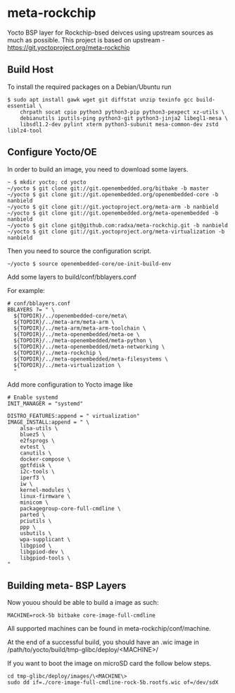 # meta-rockchip

Yocto BSP layer for Rockchip-bsed deivces using upstream sources as much as possible.
This project is based on upstream - https://git.yoctoproject.org/meta-rockchip

## Build Host

To install the required packages on a Debian/Ubuntu run

```
$ sudo apt install gawk wget git diffstat unzip texinfo gcc build-essential \
    chrpath socat cpio python3 python3-pip python3-pexpect xz-utils \
    debianutils iputils-ping python3-git python3-jinja2 libegl1-mesa \
    libsdl1.2-dev pylint xterm python3-subunit mesa-common-dev zstd liblz4-tool
```

## Configure Yocto/OE

In order to build an image, you need to download some layers.

```
~ $ mkdir yocto; cd yocto
~/yocto $ git clone git://git.openembedded.org/bitbake -b master
~/yocto $ git clone git://git.openembedded.org/openembedded-core -b nanbield
~/yocto $ git clone git://git.yoctoproject.org/meta-arm -b nanbield
~/yocto $ git clone git://git.openembedded.org/meta-openembedded -b nanbield
~/yocto $ git clone git@github.com:radxa/meta-rockchip.git -b nanbield
~/yocto $ git clone git://git.yoctoproject.org/meta-virtualization -b nanbield
```

Then you need to source the configuration script.

```
~/yocto $ source openembedded-core/oe-init-build-env
```

Add some layers to build/conf/bblayers.conf

For example:

```
# conf/bblayers.conf
BBLAYERS ?= " \
  ${TOPDIR}/../openembedded-core/meta\
  ${TOPDIR}/../meta-arm/meta-arm \
  ${TOPDIR}/../meta-arm/meta-arm-toolchain \
  ${TOPDIR}/../meta-openembedded/meta-oe \
  ${TOPDIR}/../meta-openembedded/meta-python \
  ${TOPDIR}/../meta-openembedded/meta-networking \
  ${TOPDIR}/../meta-rockchip \
  ${TOPDIR}/../meta-openembedded/meta-filesystems \
  ${TOPDIR}/../meta-virtualization \
  "
```

Add more configuration to Yocto image like

```
# Enable systemd
INIT_MANAGER = "systemd"

DISTRO_FEATURES:append = " virtualization"
IMAGE_INSTALL:append = " \
    alsa-utils \
    bluez5 \
    e2fsprogs \
    evtest \
    canutils \
    docker-compose \
    gptfdisk \
    i2c-tools \
    iperf3 \
    iw \
    kernel-modules \
    linux-firmware \
    minicom \
    packagegroup-core-full-cmdline \
    parted \
    pciutils \
    ppp \
    usbutils \
    wpa-supplicant \
    libgpiod \
    libgpiod-dev \
    libgpiod-tools \
"
```

## Building meta- BSP Layers

Now youou should be able to build a image as such:

```
MACHINE=rock-5b bitbake core-image-full-cmdline
```

All supported machines can be found in meta-rockchip/conf/machine.

At the end of a successful build, you should have an .wic image in /path/to/yocto/build/tmp-glibc/deploy/\<MACHINE\>/

If you want to boot the image on microSD card the follow below steps.

```
cd tmp-glibc/deploy/images/\<MACHINE\>
sudo dd if=./core-image-full-cmdline-rock-5b.rootfs.wic of=/dev/sdX
```
